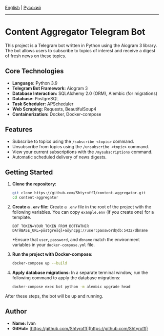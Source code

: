 [English](README.md) | [Русский](README.ru.md)

---

# Content Aggregator Telegram Bot

This project is a Telegram bot written in Python using the Aiogram 3 library. The bot allows users to subscribe to topics of interest and receive a digest of fresh news on these topics.

## Core Technologies

- **Language:** Python 3.9
- **Telegram Bot Framework:** Aiogram 3
- **Database Interaction:** SQLAlchemy 2.0 (ORM), Alembic (for migrations)
- **Database:** PostgreSQL
- **Task Scheduler:** APScheduler
- **Web Scraping:** Requests, BeautifulSoup4
- **Containerization:** Docker, Docker-compose

## Features

- Subscribe to topics using the `/subscribe <topic>` command.
- Unsubscribe from topics using the `/unsubscribe <topic>` command.
- View your current subscriptions with the `/mysubscriptions` command.
- Automatic scheduled delivery of news digests.

## Getting Started

1.  **Clone the repository:**
    ```bash
    git clone https://github.com/ShtyroffI/content-aggregator.git
    cd content-aggregator
    ```

2.  **Create a `.env` file:**
    Create a `.env` file in the root of the project with the following variables. You can copy `example.env` (if you create one) for a template.
    ```
    BOT_TOKEN=YOUR_TOKEN_FROM_BOTFATHER
    DATABASE_URL=postgresql+asyncpg://user:password@db:5432/dbname
    ```
    *Ensure that `user`, `password`, and `dbname` match the environment variables in your `docker-compose.yml` file.

3.  **Run the project with Docker-compose:**
    ```bash
    docker-compose up --build
    ```

4.  **Apply database migrations:**
    In a separate terminal window, run the following command to apply the database migrations:
    ```bash
    docker-compose exec bot python -m alembic upgrade head
    ```

After these steps, the bot will be up and running.

## Author

- **Name:** Ivan
- **GitHub:** [https://github.com/ShtyroffI](https://github.com/ShtyroffI)